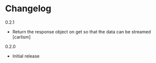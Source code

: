 Changelog
=============

0.2.1

- Return the response object on get so that the data can be streamed [carlism]

0.2.0

- Initial release

